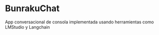 # BunrakuChat
App conversacional de consola implementada usando herramientas como LMStudio y Langchain
